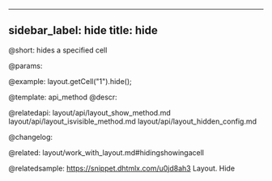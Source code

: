 
---
sidebar_label: hide
title: hide
---          

@short: hides a specified cell



@params:




@example:
layout.getCell("1").hide();


@template: api_method
@descr:



@relatedapi:
layout/api/layout_show_method.md
layout/api/layout_isvisible_method.md
layout/api/layout_hidden_config.md


@changelog:


@related: layout/work_with_layout.md#hidingshowingacell

@relatedsample: https://snippet.dhtmlx.com/u0jd8ah3	Layout. Hide